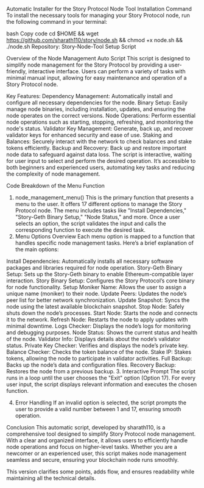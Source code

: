 Automatic Installer for the Story Protocol Node
Tool Installation Command
To install the necessary tools for managing your Story Protocol node, run the following command in your terminal:

bash
Copy code
cd $HOME && wget https://github.com/sharath110/story/node.sh && chmod +x node.sh && ./node.sh
Repository:
Story-Node-Tool Setup Script

Overview of the Node Management Auto Script
This script is designed to simplify node management for the Story Protocol by providing a user-friendly, interactive interface. Users can perform a variety of tasks with minimal manual input, allowing for easy maintenance and operation of a Story Protocol node.

Key Features:
Dependency Management: Automatically install and configure all necessary dependencies for the node.
Binary Setup: Easily manage node binaries, including installation, updates, and ensuring the node operates on the correct versions.
Node Operations: Perform essential node operations such as starting, stopping, refreshing, and monitoring the node's status.
Validator Key Management: Generate, back up, and recover validator keys for enhanced security and ease of use.
Staking and Balances: Securely interact with the network to check balances and stake tokens efficiently.
Backup and Recovery: Back up and restore important node data to safeguard against data loss.
The script is interactive, waiting for user input to select and perform the desired operation. It’s accessible to both beginners and experienced users, automating key tasks and reducing the complexity of node management.

Code Breakdown of the Menu Function
1. node_management_menu()
This is the primary function that presents a menu to the user.
It offers 17 different options to manage the Story Protocol node.
The menu includes tasks like "Install Dependencies," "Story-Geth Binary Setup," "Node Status," and more.
Once a user selects an option, the script validates the input and calls the corresponding function to execute the desired task.
2. Menu Options Overview
Each menu option is mapped to a function that handles specific node management tasks. Here’s a brief explanation of the main options:

Install Dependencies: Automatically installs all necessary software packages and libraries required for node operation.
Story-Geth Binary Setup: Sets up the Story-Geth binary to enable Ethereum-compatible layer interaction.
Story Binary Setup: Configures the Story Protocol’s core binary for node functionality.
Setup Moniker Name: Allows the user to assign a unique name (moniker) to their node.
Update Peers: Updates the node’s peer list for better network synchronization.
Update Snapshot: Syncs the node using the latest available blockchain snapshot.
Stop Node: Safely shuts down the node’s processes.
Start Node: Starts the node and connects it to the network.
Refresh Node: Restarts the node to apply updates with minimal downtime.
Logs Checker: Displays the node’s logs for monitoring and debugging purposes.
Node Status: Shows the current status and health of the node.
Validator Info: Displays details about the node’s validator status.
Private Key Checker: Verifies and displays the node’s private key.
Balance Checker: Checks the token balance of the node.
Stake IP: Stakes tokens, allowing the node to participate in validator activities.
Full Backup: Backs up the node’s data and configuration files.
Recovery Backup: Restores the node from a previous backup.
3. Interactive Prompt
The script runs in a loop until the user chooses the "Exit" option (Option 17). For every user input, the script displays relevant information and executes the chosen function.

4. Error Handling
If an invalid option is selected, the script prompts the user to provide a valid number between 1 and 17, ensuring smooth operation.

Conclusion
This automatic script, developed by sharath110, is a comprehensive tool designed to simplify Story Protocol node management. With a clear and organized interface, it allows users to efficiently handle node operations and focus on higher-level tasks. Whether you are a newcomer or an experienced user, this script makes node management seamless and secure, ensuring your blockchain node runs smoothly.


This version clarifies some points, adds flow, and ensures readability while maintaining all the technical details.




